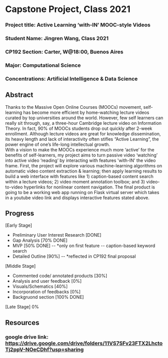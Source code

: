 # Capstone Project, Class 2021

### Project title: Active Learning ‘with-IN’ MOOC-style Videos 
### Student Name:  Jingren Wang, Class 2021
### CP192 Section: Carter, W@18:00, Buenos Aires
### Major: Computational Science
### Concentrations: Artificial Intelligence & Data Science

## Abstract

Thanks to the Massive Open Online Courses (MOOCs) movement, self-learning has become more efficient by home-watching lecture videos curated by top universities around the world. However, few self learners can really sit through, say, a three-hour Cambridge lecture video on Information Theory. In fact, 90% of MOOCs students drop out quickly after 2-week enrollment. Although lecture videos are great for knowledge dissemination, its heavy length and lack of interactivity often stifles “Active Learning”, the power engine of one’s life-long intellectual growth. <br>
With a vision to make the MOOCs experience much more ‘active’ for the benefits of self-learners, my project aims to turn passive video ‘watching’ into active video ‘reading’ by interacting with features 'with-IN' the video frame. First, the project will explore various machine-learning algorithms on automatic video content extraction & learning; then apply learning results to build a web interface with features like 1) caption-based content search within a lecture videos; 2) video moment annotation toolbox; and 3) video-to-video hyperlinks for nonlinear content navigation. 
The final product is going to be a working web app running on Flask virtual server which takes in a youtube video link and displays interactive features stated above.

## Progress
[Early Stage]
- Preliminary User Interest Research [DONE]
- Gap Analysis [70% DONE]
- MVP [50% DONE] -- *only on first feature -- caption-based keyword search
- Detailed Outline [90%] -- *reflected in CP192 final proposal

[Middle Stage]
- Commented code/ annotated products [30%]
- Analysis and user feedback [0%]
- Visuals/Schematics [40%]
- Incorporation of feedbacks [0%]
- Backgruond section [100% DONE]

[Late Stage]
0%


## Resources
### google drive link: https://drive.google.com/drive/folders/11VS7SFv23FTX2LhctoTj2ppV-NOeCDhf?usp=sharing
